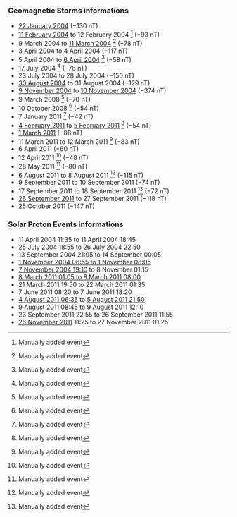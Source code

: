 ### Geomagnetic Storms informations
- [22 January 2004](Output/Figures/events/2004-01-22.png) ($-130$ nT)
- [11 February 2004](Output/Figures/events/2004-02-11.png) to 12 February 2004 [^1] ($-93$ nT)
- 9 March 2004 to [11 March 2004](Output/Figures/events/2004-03-11.png) [^1] ($-78$ nT)
- [3 April 2004](Output/Figures/events/2004-04-03.png) to 4 April 2004 ($-117$ nT)
- 5 April 2004 to [6 April 2004](Output/Figures/events/2004-04-06.png) [^1] ($-58$ nT)
- 17 July 2004 [^1] ($-76$ nT)
- 23 July 2004 to 28 July 2004 ($-150$ nT)
- [30 August 2004](Output/Figures/events/2004-08-30.png) to 31 August 2004 ($-129$ nT)
- [9 November 2004](Output/Figures/events/2004-11-09.png) to [10 November 2004](Output/Figures/events/2004-11-10.png) ($-374$ nT)
- 9 March 2008 [^1] ($-70$ nT)
- 10 October 2008 [^1] ($-54$ nT)
- 7 January 2011 [^1] ($-42$ nT)
- [4 February 2011](Output/Figures/events/2011-02-04.png) to [5 February 2011](Output/Figures/events/2011-02-05.png) [^1] ($-54$ nT)
- [1 March 2011](Output/Figures/events/2011-03-01.png) ($-88$ nT)
- 11 March 2011 to 12 March 2011 [^1] ($-83$ nT)
- 6 April 2011 ($-60$ nT)
- 12 April 2011 [^1] ($-48$ nT)
- 28 May 2011 [^1] ($-80$ nT)
- 6 August 2011 to 8 August 2011 [^1] ($-115$ nT)
- 9 September 2011 to 10 September 2011 ($-74$ nT)
- 17 September 2011 to 18 September 2011 [^1] ($-72$ nT)
- [26 September 2011](Output/Figures/events/2011-11-26.png) to 27 September 2011 ($-118$ nT)
- 25 October 2011 ($-147$ nT)

### Solar Proton Events informations
- 11 April 2004 11:35 to 11 April 2004 18:45
- 25 July 2004 18:55 to 26 July 2004 22:50
- 13 September 2004 21:05 to 14 September 00:05
- [1 November 2004 06:55 to 1 November 08:05](Output/Figures/events/2004-11-01.png)
- [7 November 2004 19:10](Output/Figures/events/2004-11-07.png) to 8 November 01:15 
- [8 March 2011 01:05 to 8 March 2011 08:00](Output/Figures/events/2011-03-08.png)
- 21 March 2011 19:50 to 22 March 2011 01:35
- 7 June 2011 08:20 to 7 June 2011 18:20
- [4 August 2011 06:35](Output/Figures/events/2011-08-04.png) to [5 August 2011 21:50](Output/Figures/events/2011-08-05.png)
- 9 August 2011 08:45 to 9 August 2011 12:10
- 23 September 2011 22:55 to 26 September 2011 11:55
- [26 November 2011](Output/Figures/events/2011-11-26.png) 11:25 to 27 November 2011 01:25


[^1]: Manually added event
